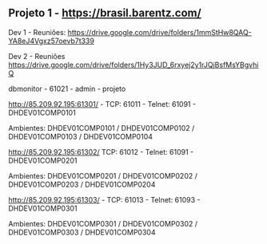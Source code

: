 ## Projeto 1 - https://brasil.barentz.com/

Dev 1 - Reuniões: https://drive.google.com/drive/folders/1mmStHw8QAQ-YA8eJ4Vgxz57oevb7t339

Dev 2 - Reuniões https://drive.google.com/drive/folders/1Hy3JUD_6rxyej2y1rJQjBsfMsYBgvhiQ


dbmonitor - 61021 - admin - projeto

http://85.209.92.195:61301/ - TCP: 61011 - Telnet: 61091 - DHDEV01COMP0101

Ambientes: DHDEV01COMP0101 / DHDEV01COMP0102 / DHDEV01COMP0103 / DHDEV01COMP0104

http://85.209.92.195:61302/ TCP: 61012 - Telnet: 61091 - DHDEV01COMP0201

Ambientes: DHDEV01COMP0201 / DHDEV01COMP0202 / DHDEV01COMP0203 / DHDEV01COMP0204

http://85.209.92.195:61303/ - TCP: 61013 - Telnet: 61093 - DHDEV01COMP0301

Ambientes: DHDEV01COMP0301 / DHDEV01COMP0302 / DHDEV01COMP0303 / DHDEV01COMP0304

